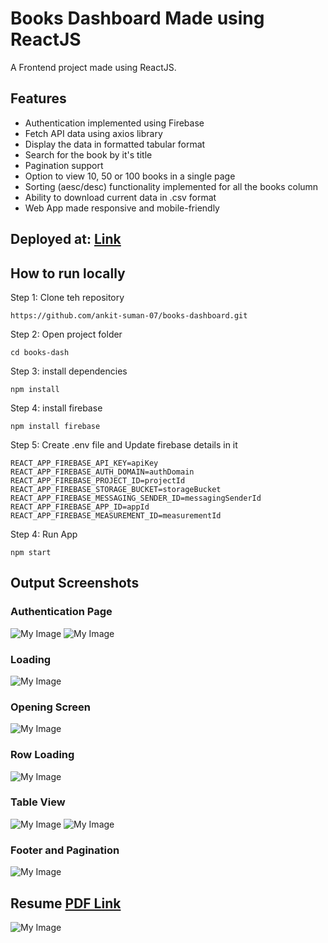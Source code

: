 # Books Dashboard Made using ReactJS
A Frontend project made using ReactJS.

## Features
- Authentication implemented using Firebase
- Fetch API data using axios library
- Display the data in formatted tabular format
- Search for the book by it's title
- Pagination support
- Option to view 10, 50 or 100 books in a single page
- Sorting (aesc/desc) functionality implemented for all the books column
- Ability to download current data in .csv format
- Web App made responsive and mobile-friendly

## Deployed at: [Link](https://books-dashboard.vercel.app/)

## How to run locally

Step 1: Clone teh repository
```
https://github.com/ankit-suman-07/books-dashboard.git
```
Step 2: Open project folder
```
cd books-dash
```

Step 3: install dependencies
```
npm install
```

Step 4: install firebase
```
npm install firebase
```


Step 5: Create .env file and Update firebase details in it
```
REACT_APP_FIREBASE_API_KEY=apiKey
REACT_APP_FIREBASE_AUTH_DOMAIN=authDomain
REACT_APP_FIREBASE_PROJECT_ID=projectId
REACT_APP_FIREBASE_STORAGE_BUCKET=storageBucket
REACT_APP_FIREBASE_MESSAGING_SENDER_ID=messagingSenderId
REACT_APP_FIREBASE_APP_ID=appId
REACT_APP_FIREBASE_MEASUREMENT_ID=measurementId
```

Step 4: Run App
```
npm start
```


## Output Screenshots

### Authentication Page
![My Image](Output_SS/1.png)
![My Image](Output_SS/4.png)

### Loading
![My Image](Output_SS/2.png)

### Opening Screen
![My Image](Output_SS/5.png)

### Row Loading
![My Image](Output_SS/6.png)

### Table View
![My Image](Output_SS/3.png)
![My Image](Output_SS/7.png)

### Footer and Pagination
![My Image](Output_SS/8.png)

## Resume [PDF Link](https://flowcv.com/resume/ov7ge7b4pa)
![My Image](resume.png)
